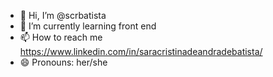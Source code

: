 - 👋 Hi, I’m @scrbatista
- 🌱 I’m currently learning front end
- 📫 How to reach me https://www.linkedin.com/in/saracristinadeandradebatista/
- 😄 Pronouns: her/she

